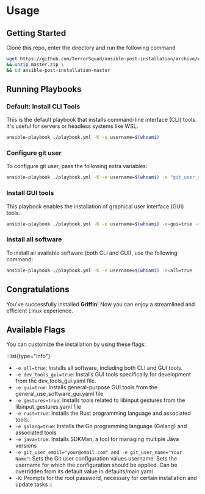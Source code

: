 # Usage

## Getting Started

Clone this repo, enter the directory and run the following command

```bash
wget https://github.com/TerrorSquad/ansible-post-installation/archive/refs/heads/master.zip \
&& unzip master.zip \
&& cd ansible-post-installation-master
```

## Running Playbooks

### Default: Install CLI Tools

This is the default playbook that installs command-line interface (CLI) tools. It's useful for servers or headless systems like WSL.

```bash
ansible-playbook ./playbook.yml -K -e username=$(whoami)
```

### Configure git user

To configure git user, pass the following extra variables:

```bash
ansible-playbook ./playbook.yml -K -e username=$(whoami) -e "git_user_email='your@email.com'" -e "git_user_name='Your Name'"
```

### Install GUI tools

This playbook enables the installation of graphical user interface (GUI) tools.

```bash
ansible-playbook ./playbook.yml -K -e username=$(whoami) -e=gui=true -e=dev_tools_gui=true
```

### Install all software

To install all available software (both CLI and GUI), use the following command:

```bash
ansible-playbook ./playbook.yml -K -e username=$(whoami) -e=all=true
```

## Congratulations

You've successfully installed **Griffin**! Now you can enjoy a streamlined and efficient Linux experience.

## Available Flags

You can customize the installation by using these flags:

::list{type="info"}

- `-e all=true`: Installs all software, including both CLI and GUI tools.
- `-e dev_tools_gui=true`: Installs GUI tools specifically for development from the dev_tools_gui.yaml file.
- `-e gui=true`: Installs general-purpose GUI tools from the general_use_software_gui.yaml file
- `-e gestures=true`: Installs tools related to libinput gestures from the libinput_gestures.yaml file
- `-e rust=true`: Installs the Rust programming language and associated tools.
- `-e golang=true`: Installs the Go programming language (Golang) and associated tools
- `-e java=true`: Installs SDKMan, a tool for managing multiple Java versions
- `-e git_user_email="your@email.com" and -e git_user_name="Your Name"`: Sets the Git user configuration values
username: Sets the username for which the configuration should be applied. Can be overridden from its default value in defaults/main.yaml
- `-K`: Prompts for the root password, necessary for certain installation and update tasks
::
